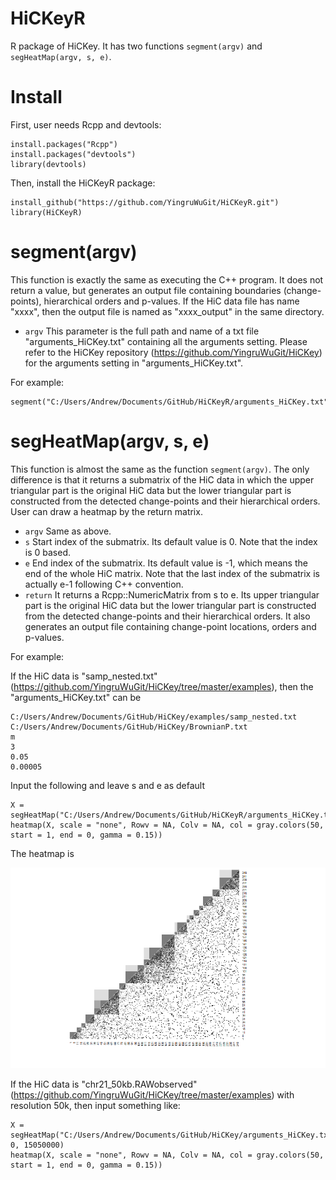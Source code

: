# HiCKeyR

R package of HiCKey. It has two functions ```segment(argv)``` and ```segHeatMap(argv, s, e)```.

# Install

First, user needs Rcpp and devtools:
```
install.packages("Rcpp")
install.packages("devtools")
library(devtools)
```
Then, install the HiCKeyR package:
```
install_github("https://github.com/YingruWuGit/HiCKeyR.git")
library(HiCKeyR)
```

# segment(argv)

This function is exactly the same as executing the C++ program. It does not return a value, but generates an output file containing boundaries (change-points), hierarchical orders and p-values. If the HiC data file has name "xxxx", then the output file is named as "xxxx_output" in the same directory.

- ```argv``` This parameter is the full path and name of a txt file "arguments_HiCKey.txt" containing all the arguments setting. Please refer to the HiCKey repository (https://github.com/YingruWuGit/HiCKey) for the arguments setting in "arguments_HiCKey.txt".

For example:
```
segment("C:/Users/Andrew/Documents/GitHub/HiCKeyR/arguments_HiCKey.txt")
```

# segHeatMap(argv, s, e)

This function is almost the same as the function ```segment(argv)```. The only difference is that it returns a submatrix of the HiC data in which the upper triangular part is the original HiC data but the lower triangular part is constructed from the detected change-points and their hierarchical orders. User can draw a heatmap by the return matrix.

- ```argv``` Same as above.
- ```s``` Start index of the submatrix. Its default value is 0. Note that the index is 0 based.
- ```e``` End index of the submatrix. Its default value is -1, which means the end of the whole HiC matrix. Note that the last index of the submatrix is actually e-1 following C++ convention.
- ```return``` It returns a Rcpp::NumericMatrix from s to e. Its upper triangular part is the original HiC data but the lower triangular part is constructed from the detected change-points and their hierarchical orders. It also generates an output file containing change-point locations, orders and p-values.

For example:

If the HiC data is "samp_nested.txt" (https://github.com/YingruWuGit/HiCKey/tree/master/examples), then the "arguments_HiCKey.txt" can be
```
C:/Users/Andrew/Documents/GitHub/HiCKey/examples/samp_nested.txt
C:/Users/Andrew/Documents/GitHub/HiCKey/BrownianP.txt
m
3
0.05
0.00005
```
Input the following and leave s and e as default
```
X = segHeatMap("C:/Users/Andrew/Documents/GitHub/HiCKeyR/arguments_HiCKey.txt")
heatmap(X, scale = "none", Rowv = NA, Colv = NA, col = gray.colors(50, start = 1, end = 0, gamma = 0.15))
```
The heatmap is

![alt text](https://github.com/YingruWuGit/HiCKeyR/blob/main/sample_heatmap.png)

If the HiC data is "chr21_50kb.RAWobserved" (https://github.com/YingruWuGit/HiCKey/tree/master/examples) with resolution 50k, then input something like:
```
X = segHeatMap("C:/Users/Andrew/Documents/GitHub/HiCKey/arguments_HiCKey.txt", 0, 15050000)
heatmap(X, scale = "none", Rowv = NA, Colv = NA, col = gray.colors(50, start = 1, end = 0, gamma = 0.15))
```
